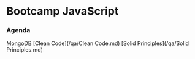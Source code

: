 # Bootcamp JavaScript

### Agenda

[MongoDB](/mongodb/mongodb.pdf)
[Clean Code](/qa/Clean Code.md)
[Solid Principles](/qa/Solid Principles.md)

